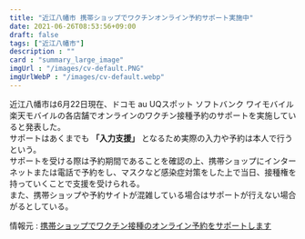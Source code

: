 ```yaml
---
title: "近江八幡市 携帯ショップでワクチンオンライン予約サポート実施中"
date: 2021-06-26T08:53:56+09:00
draft: false
tags: ["近江八幡市"]
description : ""
card : "summary_large_image"
imgUrl : "/images/cv-default.PNG"
imgUrlWebP : "/images/cv-default.webp"
---
```

近江八幡市は6月22日現在、ドコモ au UQスポット ソフトバンク ワイモバイル 楽天モバイルの各店舗でオンラインのワクチン接種予約のサポートを実施していると発表した。  
サポートはあくまでも **「入力支援」** となるため実際の入力や予約は本人で行うという。  
サポートを受ける際は予約期間であることを確認の上、携帯ショップにインターネットまたは電話で予約をし、マスクなど感染症対策をした上で当日、接種権を持っていくことで支援を受けられる。  
また、携帯ショップや予約サイトが混雑している場合はサポートが行えない場合がるとしている。


情報元 : [携帯ショップでワクチン接種のオンライン予約をサポートします](https://www.city.omihachiman.lg.jp/soshiki/covid_19/18794.html)